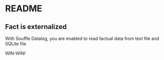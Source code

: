 # README

## Fact is externalized

With Souffle Datalog, you are enabled to read factual data from text file and
SQLite file

WIN-WIN!
